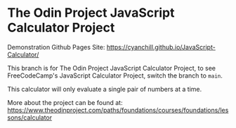 # The Odin Project JavaScript Calculator Project

Demonstration Github Pages Site: https://cyanchill.github.io/JavaScript-Calculator/

This branch is for The Odin Project JavaScript Calculator Project, to see FreeCodeCamp's JavaScript Calculator Project, switch the branch to <code>main</code>.

This calculator will only evaluate a single pair of numbers at a time.

More about the project can be found at: https://www.theodinproject.com/paths/foundations/courses/foundations/lessons/calculator
